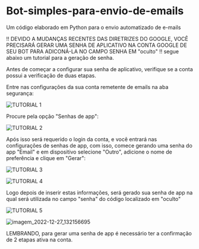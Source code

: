 # Bot-simples-para-envio-de-emails
Um código elaborado em Python para o envio automatizado de e-mails

!! DEVIDO A MUDANÇAS RECENTES DAS DIRETRIZES DO GOOGLE, VOCÊ PRECISARÁ GERAR UMA SENHA DE APLICATIVO NA CONTA GOOGLE DE SEU BOT
PARA ADICONÁ-LA NO CAMPO SENHA EM "oculto" !! segue abaixo um tutorial para a geração de senha.

Antes de começar a configurar sua senha de aplicativo, verifique se a conta possui a verificação de duas etapas.

Entre nas configurações da sua conta remetente de emails na aba segurança:

![TUTORIAL 1](https://user-images.githubusercontent.com/72508114/209692288-2d977d9d-1824-4e9a-89fc-99125962bbbd.png)


Procure pela opção "Senhas de app":

![TUTORIAL 2](https://user-images.githubusercontent.com/72508114/209692729-634936e7-3989-4c44-9150-18e31b68d15c.png)


Após isso será requerido o login da conta, e você entrará nas configurações de senhas de app, com isso, comece gerando uma senha do app "Email" e em dispositivo selecione "Outro", adicione o nome de preferência e clique em "Gerar":

![TUTORIAL 3](https://user-images.githubusercontent.com/72508114/209693002-7d676130-bc19-47d9-a653-580118fc3b8f.png)


![TUTORIAL 4](https://user-images.githubusercontent.com/72508114/209693007-cc025987-5c6a-4c23-8418-c301582a19e5.png)


Logo depois de inserir estas informações, será gerado sua senha de app na qual será utilizada no campo "senha" do código localizado em "oculto"

![TUTORIAL 5](https://user-images.githubusercontent.com/72508114/209693394-7c574c83-b49b-4c7f-b379-d64e30e05b03.png)


![imagem_2022-12-27_132156695](https://user-images.githubusercontent.com/72508114/209693464-dcb04fc5-6856-4e83-81ef-d0aedc8ed958.png)

LEMBRANDO, para gerar uma senha de app é necessário ter a confirmação de 2 etapas ativa na conta.
